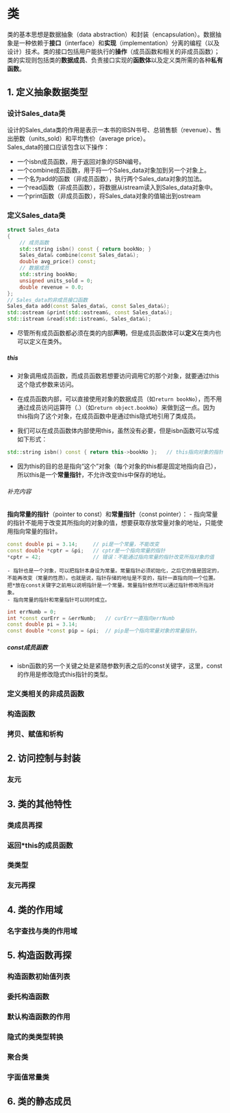 # 类

类的基本思想是数据抽象（data abstraction）和封装（encapsulation）。数据抽象是一种依赖于**接口**（interface）和**实现**（implementation）分离的编程（以及设计）技术。类的接口包括用户能执行的**操作**（成员函数和相关的非成员函数）；类的实现则包括类的**数据成员**、负责接口实现的**函数体**以及定义类所需的各种**私有函数**。

## 1. 定义抽象数据类型

### 设计Sales_data类

设计的Sales_data类的作用是表示一本书的IBSN书号、总销售额（revenue）、售出册数（units_sold）和平均售价（average price）。  
Sales_data的接口应该包含以下操作：
- 一个isbn成员函数，用于返回对象的ISBN编号。
- 一个combine成员函数，用于将一个Sales_data对象加到另一个对象上。
- 一个名为add的函数（非成员函数），执行两个Sales_data对象的加法。
- 一个read函数（非成员函数），将数据从istream读入到Sales_data对象中。
- 一个print函数（非成员函数），将Sales_data对象的值输出到ostream

### 定义Sales_data类

```CPP
struct Sales_data
{
    // 成员函数
    std::string isbn() const { return bookNo; }
    Sales_data& combine(const Sales_data&);
    double avg_price() const;
    // 数据成员
    std::string bookNo;
    unsigned units_sold = 0;
    double revenue = 0.0;
};
// Sales_data的非成员接口函数
Sales_data add(const Sales_data&, const Sales_data&);
std::ostream &print(std::ostream&, const Sales_data&);
std::istream &read(std::istream&, Sales_data&);
```
- 尽管所有成员函数都必须在类的内部**声明**，但是成员函数体可以**定义**在类内也可以定义在类外。

##### this

- 对象调用成员函数，而成员函数若想要访问调用它的那个对象，就要通过this这个隐式参数来访问。


- 在成员函数内部，可以直接使用对象的数据成员（如`return bookNo`），而不用通过成员访问运算符（.）（如`return object.bookNo`）来做到这一点。因为this指向了这个对象，在成员函数中是通过this隐式地引用了类成员。
- 我们可以在成员函数体内部使用this，虽然没有必要，但是isbn函数可以写成如下形式：
```CPP
std::string isbn() const { return this->bookNo };   // this指向对象的指针，所以用->运算符
```
- 因为this的目的总是指向“这个”对象（每个对象的this都是固定地指向自己），所以this是一个**常量指针**，不允许改变this中保存的地址。

###### 补充内容

**指向常量的指针**（pointer to const）和**常量指针**（const pointer）：
    - 指向常量的指针不能用于改变其所指向的对象的值，想要获取存放常量对象的地址，只能使用指向常量的指针。
```CPP
const double pi = 3.14;     // pi是一个常量，不能改变
const double *cptr = &pi;   // cptr是一个指向常量的指针
*cptr = 42;                 // 错误：不能通过指向常量的指针改变所指对象的值
```
    - 指针也是一个对象，可以把指针本身设为常量。常量指针必须初始化，之后它的值是固定的，不能再改变（常量的性质）。也就是说，指针存储的地址是不变的，指针一直指向同一个位置。把*放在const关键字之前用以说明指针是一个常量。常量指针依然可以通过指针修改所指对象。
    - 指向常量的指针和常量指针可以同时成立。
```CPP
int errNumb = 0;
int *const curErr = &errNumb;   // curErr一直指向errNumb
const double pi = 3.14;
const double *const pip = &pi;  // pip是一个指向常量对象的常量指针。
```

##### const成员函数

- isbn函数的另一个关键之处是紧随参数列表之后的const关键字，这里，const的作用是修改隐式this指针的类型。

### 定义类相关的非成员函数

### 构造函数

### 拷贝、赋值和析构

## 2. 访问控制与封装

### 友元

## 3. 类的其他特性

### 类成员再探

### 返回*this的成员函数

### 类类型

### 友元再探

## 4. 类的作用域

### 名字查找与类的作用域

## 5. 构造函数再探

### 构造函数初始值列表

### 委托构造函数

### 默认构造函数的作用

### 隐式的类类型转换

### 聚合类

### 字面值常量类

## 6. 类的静态成员

